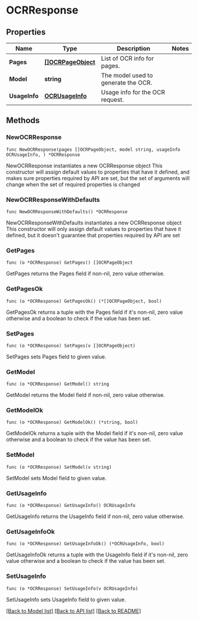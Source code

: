 # OCRResponse

## Properties

Name | Type | Description | Notes
------------ | ------------- | ------------- | -------------
**Pages** | [**[]OCRPageObject**](OCRPageObject.md) | List of OCR info for pages. | 
**Model** | **string** | The model used to generate the OCR. | 
**UsageInfo** | [**OCRUsageInfo**](OCRUsageInfo.md) | Usage info for the OCR request. | 

## Methods

### NewOCRResponse

`func NewOCRResponse(pages []OCRPageObject, model string, usageInfo OCRUsageInfo, ) *OCRResponse`

NewOCRResponse instantiates a new OCRResponse object
This constructor will assign default values to properties that have it defined,
and makes sure properties required by API are set, but the set of arguments
will change when the set of required properties is changed

### NewOCRResponseWithDefaults

`func NewOCRResponseWithDefaults() *OCRResponse`

NewOCRResponseWithDefaults instantiates a new OCRResponse object
This constructor will only assign default values to properties that have it defined,
but it doesn't guarantee that properties required by API are set

### GetPages

`func (o *OCRResponse) GetPages() []OCRPageObject`

GetPages returns the Pages field if non-nil, zero value otherwise.

### GetPagesOk

`func (o *OCRResponse) GetPagesOk() (*[]OCRPageObject, bool)`

GetPagesOk returns a tuple with the Pages field if it's non-nil, zero value otherwise
and a boolean to check if the value has been set.

### SetPages

`func (o *OCRResponse) SetPages(v []OCRPageObject)`

SetPages sets Pages field to given value.


### GetModel

`func (o *OCRResponse) GetModel() string`

GetModel returns the Model field if non-nil, zero value otherwise.

### GetModelOk

`func (o *OCRResponse) GetModelOk() (*string, bool)`

GetModelOk returns a tuple with the Model field if it's non-nil, zero value otherwise
and a boolean to check if the value has been set.

### SetModel

`func (o *OCRResponse) SetModel(v string)`

SetModel sets Model field to given value.


### GetUsageInfo

`func (o *OCRResponse) GetUsageInfo() OCRUsageInfo`

GetUsageInfo returns the UsageInfo field if non-nil, zero value otherwise.

### GetUsageInfoOk

`func (o *OCRResponse) GetUsageInfoOk() (*OCRUsageInfo, bool)`

GetUsageInfoOk returns a tuple with the UsageInfo field if it's non-nil, zero value otherwise
and a boolean to check if the value has been set.

### SetUsageInfo

`func (o *OCRResponse) SetUsageInfo(v OCRUsageInfo)`

SetUsageInfo sets UsageInfo field to given value.



[[Back to Model list]](../README.md#documentation-for-models) [[Back to API list]](../README.md#documentation-for-api-endpoints) [[Back to README]](../README.md)



